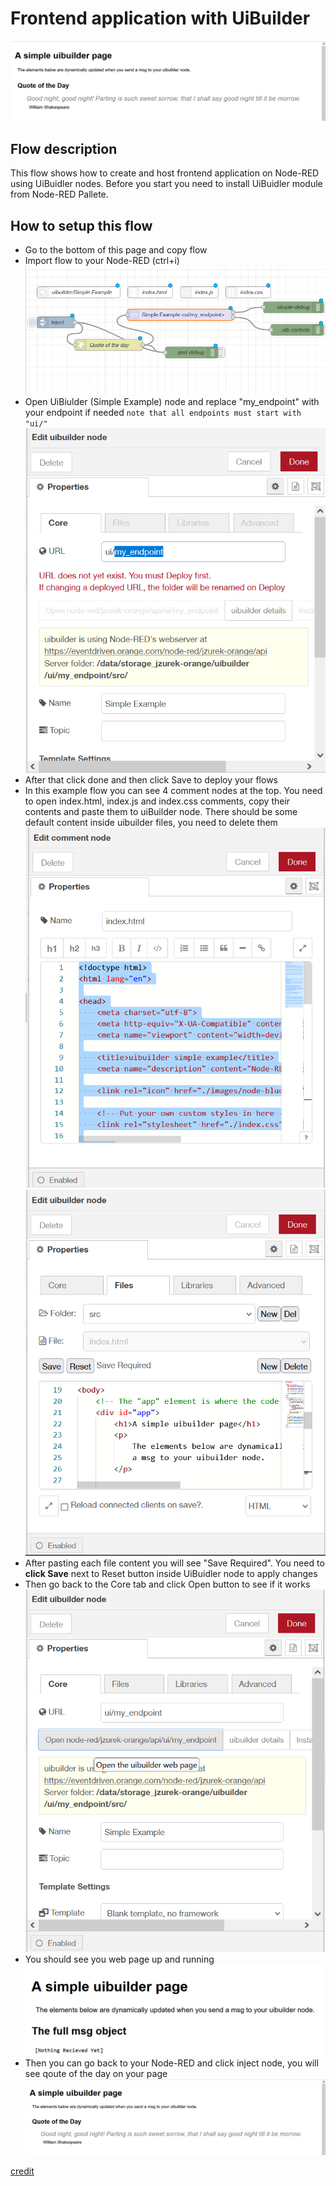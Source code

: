 # Frontend application with UiBuilder
![fronted view](https://github.com/DatavenueLiveObjects/Node-RED-FAQ-examples/blob/master/Flows/uibuilder_quote_of_the_day/img/img1.png?raw=true)

## Flow description

This flow shows how to create and host frontend application on Node-RED using UiBuidler nodes. 
Before you start you need to install UiBuidler module from Node-RED Pallete.

## How to setup this flow

- Go to the bottom of this page and copy flow
- Import flow to your Node-RED (ctrl+i)
![imported flow](https://github.com/DatavenueLiveObjects/Node-RED-FAQ-examples/blob/master/Flows/uibuilder_quote_of_the_day/img/img2.png?raw=true)
- Open UiBiulder (Simple Example) node and replace "my_endpoint" with your endpoint if needed  `note that all endpoints must start with "ui/"`
![uibuilder endpoint](https://github.com/DatavenueLiveObjects/Node-RED-FAQ-examples/blob/master/Flows/uibuilder_quote_of_the_day/img/img3.png?raw=true)
- After that click done and then click Save to deploy your flows
- In this example flow you can see 4 comment nodes at the top. You need to open index.html, index.js and index.css comments, copy their contents and paste them to uiBuilder node. There should be some default content inside uibuilder files, you need to delete them
![comment html](https://github.com/DatavenueLiveObjects/Node-RED-FAQ-examples/blob/master/Flows/uibuilder_quote_of_the_day/img/img4.png?raw=true)
![index.html copied](https://github.com/DatavenueLiveObjects/Node-RED-FAQ-examples/blob/master/Flows/uibuilder_quote_of_the_day/img/img5.png?raw=true)
- After pasting each file content you will see "Save Required". You need to 
**click Save** next to Reset button inside UiBuidler node to apply changes
- Then go back to the Core tab and click Open button to see if it works
![open button](https://github.com/DatavenueLiveObjects/Node-RED-FAQ-examples/blob/master/Flows/uibuilder_quote_of_the_day/img/img6.png?raw=true)
- You should see you web page up and running
![web page](https://github.com/DatavenueLiveObjects/Node-RED-FAQ-examples/blob/master/Flows/uibuilder_quote_of_the_day/img/img7.png?raw=true)
- Then you can go back to your Node-RED and click inject node, you will see qoute of the day on your page
![finall result](https://github.com/DatavenueLiveObjects/Node-RED-FAQ-examples/blob/master/Flows/uibuilder_quote_of_the_day/img/img1.png?raw=true)


[credit](https://flows.nodered.org/flow/bbe6803d9daebda5c991336cf4e5e3e0)